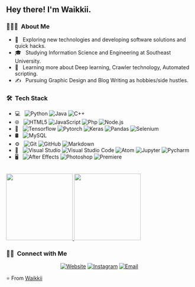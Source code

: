 <h2> Hey there! I'm Waikkii.</h2>

<h3> 👨🏻‍💻 &nbsp;About Me </h3>

- 🤔 &nbsp; Exploring new technologies and developing software solutions and quick hacks.
- 🎓 &nbsp; Studying Information Science and Engineering at Southeast University.
- 🌱 &nbsp; Learning more about Deep learning, Crawler technology, Automated scripting.
- ✍️ &nbsp; Pursuing Graphic Design and Blog Writing as hobbies/side hustles.

<h3> 🛠 &nbsp;Tech Stack</h3>

- 💻 &nbsp;
  ![Python](https://img.shields.io/badge/-Python-333333?style=flat&logo=python)
  ![Java](https://img.shields.io/badge/-Java-333333?style=flat&logo=Java)
  ![C++](https://img.shields.io/badge/-C++-333333?style=flat&logo=C%2B%2B)
- 🌐 &nbsp;
  ![HTML5](https://img.shields.io/badge/-HTML5-333333?style=flat&logo=HTML5)
  ![JavaScript](https://img.shields.io/badge/-JavaScript-333333?style=flat&logo=javascript)
  ![Php](https://img.shields.io/badge/-Php-333333?style=flat&logo=php)
  ![Node.js](https://img.shields.io/badge/-Node.js-333333?style=flat&logo=node.js)
- 🔨 &nbsp;
   ![Tensorflow](https://img.shields.io/badge/-Tensorflow-333333?style=flat&logo=tensorflow)
  ![Pytorch](https://img.shields.io/badge/-Pytorch-333333?style=flat&logo=pytorch)
  ![Keras](https://img.shields.io/badge/-Keras-333333?style=flat&logo=keras)
  ![Pandas](https://img.shields.io/badge/-Pandas-333333?style=flat&logo=pandas)
  ![Selenium](https://img.shields.io/badge/-Selenium-333333?style=flat&logo=selenium)
- 🛢 &nbsp;
  ![MySQL](https://img.shields.io/badge/-MySQL-333333?style=flat&logo=mysql)
- ⚙️ &nbsp;
  ![Git](https://img.shields.io/badge/-Git-333333?style=flat&logo=git)
  ![GitHub](https://img.shields.io/badge/-GitHub-333333?style=flat&logo=github)
  ![Markdown](https://img.shields.io/badge/-Markdown-333333?style=flat&logo=markdown)
- 🔧 &nbsp;
  ![Visual Studio](https://img.shields.io/badge/-Visual%20Studio-333333?style=flat&logo=visualstudio)
  ![Visual Studio Code](https://img.shields.io/badge/-Visual%20Studio%20Code-333333?style=flat&logo=visualstudiocode)
  ![Atom](https://img.shields.io/badge/-Atom-333333?style=flat&logo=atom)
  ![Jupyter](https://img.shields.io/badge/-Jupyter-333333?style=flat&logo=jupyter)
  ![Pycharm](https://img.shields.io/badge/-Pycharm-333333?style=flat&logo=pycharm)
- 🖥 &nbsp;
  ![After Effects](https://img.shields.io/badge/-Illustrator-333333?style=flat&logo=adobeaftereffects)
  ![Photoshop](https://img.shields.io/badge/-Photoshop-333333?style=flat&logo=adobephotoshop)
  ![Premiere](https://img.shields.io/badge/-InDesign-333333?style=flat&logo=adobepremierepro)

<br/>

<a href="https://github.com/Waikkii">
  <img height="180em" src="https://github-readme-stats.vercel.app/api?username=Waikkii&theme=buefy&show_icons=true" />
  <img height="180em" src="https://github-readme-stats.vercel.app/api/top-langs/?username=Waikkii&theme=buefy&layout=compact" />
</a>

<br/>

<h3> 🤝🏻 &nbsp;Connect with Me </h3>

<p align="center">
<a href="https://www.Waikkii.ltd/"><img alt="Website" src="https://img.shields.io/badge/Website-www.Waikkii.ltd-blue?style=flat-square&logo=google-chrome"></a>
<a href="https://www.instagram.com/Waikiki221/"><img alt="Instagram" src="https://img.shields.io/badge/Instagram-Waikiki221-blue?style=flat-square&logo=instagram"></a>
<a href="mailto:waikikisiwei@gmail.com"><img alt="Email" src="https://img.shields.io/badge/Email-waikikisiwei@gmail.com-blue?style=flat-square&logo=gmail"></a>
</p>

⭐️ From [Waikkii](https://github.com/Waikkii)
